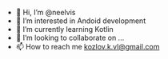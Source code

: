 - 👋 Hi, I’m @neelvis
- 👀 I’m interested in Andoid development
- 🌱 I’m currently learning Kotlin
- 💞️ I’m looking to collaborate on ...
- 📫 How to reach me kozlov.k.vl@gmail.com

<!---
neelvis/neelvis is a ✨ special ✨ repository because its `README.md` (this file) appears on your GitHub profile.
You can click the Preview link to take a look at your changes.
--->
